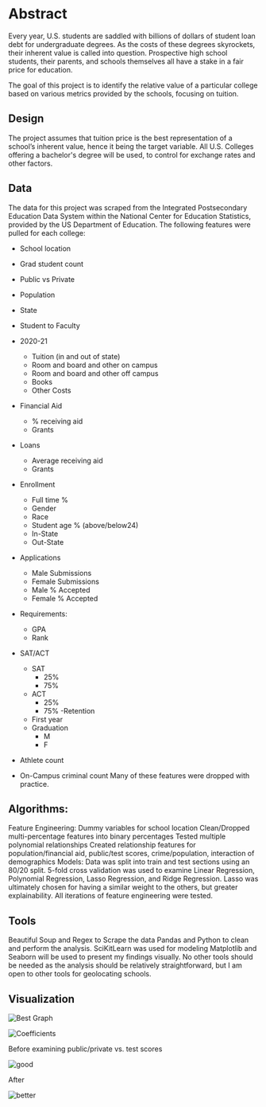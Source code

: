 # Abstract

Every year, U.S. students are saddled with billions of dollars of student loan debt for undergraduate degrees. As the costs of these degrees skyrockets, their inherent value is called into question. Prospective high school students, their parents, and schools themselves all have a stake in a fair price for education.

The goal of this project is to identify the relative value of a particular college based on various metrics provided by the schools, focusing on tuition.

## Design

The project assumes that tuition price is the best representation of a school’s inherent value, hence it being the target variable. All U.S. Colleges offering a bachelor's degree will be used, to control for exchange rates and other factors.

## Data

The data for this project was scraped from the Integrated Postsecondary Education Data System within the National Center for Education Statistics, provided by the US Department of Education.
The following features were pulled for each college:
- School location
- Grad student count
- Public vs Private
- Population
- State
- Student to Faculty
- 2020-21 
  - Tuition (in and out of state)
  - Room and board and other on campus
  - Room and board and other off campus
  - Books
  - Other Costs
- Financial Aid
  - % receiving aid
  - Grants
- Loans
  - Average receiving aid
  - Grants
- Enrollment
  - Full time %
  - Gender
  - Race
  - Student age % (above/below24)
  - In-State
  - Out-State
- Applications
  - Male Submissions
  - Female Submissions
  - Male % Accepted
  - Female % Accepted
- Requirements:
  - GPA
  - Rank

- SAT/ACT
  - SAT
    - 25%
    - 75%
  - ACT
    - 25%
    - 75%
-Retention
  - First year
  - Graduation
    - M
    - F
- Athlete count
- On-Campus criminal count
Many of these features were dropped with practice.

## Algorithms:
Feature Engineering:
Dummy variables for school location
Clean/Dropped multi-percentage features into binary percentages
Tested multiple polynomial relationships
Created relationship features for population/financial aid, public/test scores, crime/population, interaction of demographics
Models:
Data was split into train and test sections using an 80/20 split. 5-fold cross validation was used to examine Linear Regression, Polynomial Regression, Lasso Regression, and Ridge Regression. Lasso was ultimately chosen for having a similar weight to the others, but greater explainability. All iterations of feature engineering were tested.

## Tools
Beautiful Soup and Regex to Scrape the data
Pandas and Python to clean and perform the analysis.
SciKitLearn was used for modeling
Matplotlib and Seaborn will be used to present my findings visually.
No other tools should be needed as the analysis should be relatively straightforward, but I am open to other tools for geolocating schools.

## Visualization

![Best Graph](https://user-images.githubusercontent.com/67508938/128523572-f1f80621-f235-4f01-9af4-80feb0fad0b9.png)


![Coefficients](https://user-images.githubusercontent.com/67508938/128523578-fce18588-49ec-404b-a833-68a1b9bd11ab.png)

Before examining public/private vs. test scores

![good](https://user-images.githubusercontent.com/67508938/128523605-14003751-0d11-4b6e-9704-86b71e8d1626.png)

After

![better](https://user-images.githubusercontent.com/67508938/128523576-1d187396-91a7-4b6d-aa48-a7cc0488b5ab.png)




